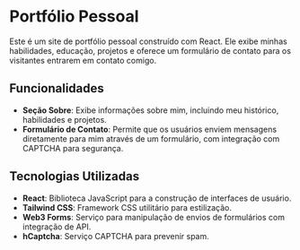 # Portfólio Pessoal

Este é um site de portfólio pessoal construído com React. Ele exibe minhas habilidades, educação, projetos e oferece um formulário de contato para os visitantes entrarem em contato comigo.

## Funcionalidades

- **Seção Sobre**: Exibe informações sobre mim, incluindo meu histórico, habilidades e projetos.
- **Formulário de Contato**: Permite que os usuários enviem mensagens diretamente para mim através de um formulário, com integração com CAPTCHA para segurança.

## Tecnologias Utilizadas

- **React**: Biblioteca JavaScript para a construção de interfaces de usuário.
- **Tailwind CSS**: Framework CSS utilitário para estilização.
- **Web3 Forms**: Serviço para manipulação de envios de formulários com integração de API.
- **hCaptcha**: Serviço CAPTCHA para prevenir spam.

